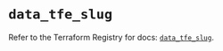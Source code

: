 # `data_tfe_slug`

Refer to the Terraform Registry for docs: [`data_tfe_slug`](https://registry.terraform.io/providers/hashicorp/tfe/0.67.0/docs/data-sources/slug).
